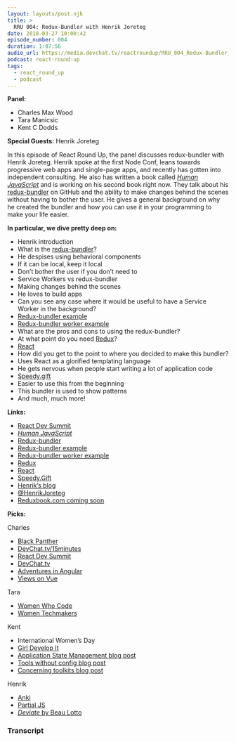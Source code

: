 ```yaml
---
layout: layouts/post.njk
title: >
  RRU 004: Redux-Bundler with Henrik Joreteg
date: 2018-03-27 10:00:42
episode_number: 004
duration: 1:07:56
audio_url: https://media.devchat.tv/reactroundup/RRU_004_Redux-Bundler_with_Henrik_Joreteg.mp3
podcast: react-round-up
tags:
  - react_round_up
  - podcast
---
```


**Panel:**

- Charles Max Wood
- Tara Manicsic
- Kent C Dodds

**Special Guests:** Henrik Joreteg

In this episode of React Round Up, the panel discusses redux-bundler with Henrik Joreteg. Henrik spoke at the first Node Conf, leans towards progressive web apps and single-page apps, and recently has gotten into independent consulting. He also has written a book called [_Human JavaScript_](http://humanjavascript.com/) and is working on his second book right now. They talk about his [redux-bundler](https://github.com/HenrikJoreteg/redux-bundler) on GitHub and the ability to make changes behind the scenes without having to bother the user. He gives a general background on why he created the bundler and how you can use it in your programming to make your life easier.

**In particular, we dive pretty deep on:**

- Henrik introduction
- What is the [redux-bundler](https://github.com/HenrikJoreteg/redux-bundler)?
- He despises using behavioral components
- If it can be local, keep it local
- Don’t bother the user if you don’t need to
- Service Workers vs redux-bundler
- Making changes behind the scenes
- He loves to build apps
- Can you see any case where it would be useful to have a Service Worker in the background?
- [Redux-bundler example](https://github.com/HenrikJoreteg/redux-bundler-example)
- [Redux-bundler worker example](https://github.com/HenrikJoreteg/redux-bundler-worker-example)
- What are the pros and cons to using the redux-bundler?
- At what point do you need [Redux](https://redux.js.org/)?
- [React](https://reactjs.org/)
- How did you get to the point to where you decided to make this bundler?
- Uses React as a glorified templating language
- He gets nervous when people start writing a lot of application code
- [Speedy.gift](https://speedy.gift/)
- Easier to use this from the beginning
- This bundler is used to show patterns
- And much, much more!

**Links:**

- [React Dev Summit](https://reactdevsummit.com/)
- [_Human JavaScript_](http://humanjavascript.com/)
- [Redux-bundler](https://github.com/HenrikJoreteg/redux-bundler)
- [Redux-bundler example](https://github.com/HenrikJoreteg/redux-bundler-example)
- [Redux-bundler worker example](https://github.com/HenrikJoreteg/redux-bundler-worker-example)
- [Redux](https://redux.js.org/)
- [React](https://reactjs.org/)
- [Speedy.Gift](https://speedy.gift/)
- [Henrik’s blog](https://joreteg.com/)
- [@HenrikJoreteg](https://twitter.com/HenrikJoreteg?ref_src=twsrc%255Egoogle%257Ctwcamp%255Eserp%257Ctwgr%255Eauthor)
- [Reduxbook.com coming soon](https://reduxbook.com/)

**Picks:**

Charles

- [Black Panther](<https://en.wikipedia.org/wiki/Black_Panther_(film)>)
- [DevChat.tv/15minutes](https://meetme.so/devchatlistener)
- [React Dev Summit](https://reactdevsummit.com/)
- [DevChat.tv](https://devchat.tv/)
- [Adventures in Angular](https://devchat.tv/adv-in-angular)
- [Views on Vue](http://viewsonvue.com/)

Tara

- [Women Who Code](https://www.womenwhocode.com/)
- [Women Techmakers](https://www.womentechmakers.com/)

Kent

- International Women’s Day
- [Girl Develop It](https://www.girldevelopit.com/)
- [Application State Management blog post](https://blog.kentcdodds.com/application-state-management-66de608ccb24)
- [Tools without config blog post](https://blog.kentcdodds.com/automation-without-config-412ab5e47229)
- [Concerning toolkits blog post](https://blog.kentcdodds.com/concerning-toolkits-4db57296e1c3)

Henrik

- [Anki](https://apps.ankiweb.net/)
- [Partial JS](https://gist.github.com/swannodette/121927)
- [_Deviate_ by Beau Lotto](https://www.amazon.com/Deviate-Science-Differently-Beau-Lotto/dp/1478909161)

### Transcript
